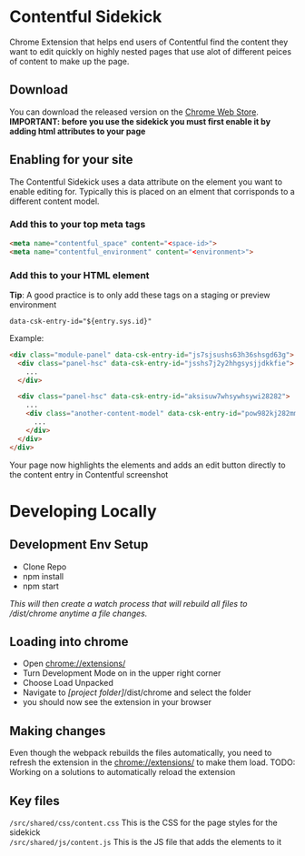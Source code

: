 # Contentful Sidekick
Chrome Extension that helps end users of Contentful find the content they want to edit quickly on highly nested pages that use alot of different peices of content to make up the page.

## Download
You can download the released version on the [Chrome Web Store](https://chrome.google.com/webstore/detail/contentful-sidekick/cmheemjjmooepppggclooeejginffobo).<br>
**IMPORTANT: before you use the sidekick you must first enable it by adding html attributes to your page**

## Enabling for your site
The Contentful Sidekick uses a data attribute on the element you want to enable editing for. Typically this is placed on an elment that corrisponds to a different content model.

### Add this to your top meta tags
```html
<meta name="contentful_space" content="<space-id>">
<meta name="contentful_environment" content="<environment>">
```
### Add this to your HTML element
**Tip**: A good practice is to only add these tags on a staging or preview environment
```
data-csk-entry-id="${entry.sys.id}"
```
Example:

```html
<div class="module-panel" data-csk-entry-id="js7sjsushs63h36shsgd63g">
  <div class="panel-hsc" data-csk-entry-id="jsshs7j2y2hhgsysjjdkkfie">
    ...
  </div>

  <div class="panel-hsc" data-csk-entry-id="aksisuw7whsywhsywi28282">
    ...
    <div class="another-content-model" data-csk-entry-id="pow982kj282mm2hjsd72nwh">
      ...
    </div>
  </div>
</div>
```

Your page now highlights the elements and adds an edit button directly to the content entry in Contentful
screenshot

# Developing Locally
## Development Env Setup
- Clone Repo
- npm install
- npm start

*This will then create a watch process that will rebuild all files to /dist/chrome anytime a file changes.*

## Loading into chrome
- Open [chrome://extensions/](chrome://extensions/)
- Turn Development Mode on in the upper right corner
- Choose Load Unpacked
- Navigate to *[project folder]*/dist/chrome and select the folder
- you should now see the extension in your browser

## Making changes
Even though the webpack rebuilds the files automatically, you need to refresh the extension in the [chrome://extensions/](chrome://extensions/) to make them load. TODO: Working on a solutions to automatically reload the extension

## Key files
`/src/shared/css/content.css` This is the CSS for the page styles for the sidekick <br>
`/src/shared/js/content.js` This is the JS file that adds the elements to it
